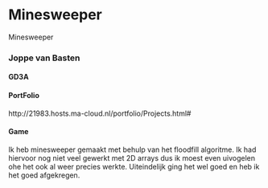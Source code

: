 # Minesweeper
Minesweeper

<h3>Joppe van Basten</h3>
<h4>GD3A</h4>

<h4>PortFolio</h4>
http://21983.hosts.ma-cloud.nl/portfolio/Projects.html#
<h4>Game</h4>


<p>Ik heb minesweeper gemaakt met behulp van het floodfill algoritme. 
Ik had hiervoor nog niet veel gewerkt met 2D arrays dus ik moest even uivogelen ohe het ook al weer precies werkte. 
Uiteindelijk ging het wel goed en heb ik het goed afgekregen.</p>
